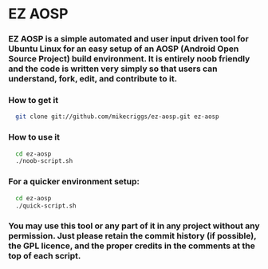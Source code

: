 # EZ AOSP

### EZ AOSP is a simple automated and user input driven tool for Ubuntu Linux for an easy setup of an AOSP (Android Open Source Project) build environment. It is entirely noob friendly and the code is written very simply so that users can understand, fork, edit, and contribute to it. ###

### How to get it ###
```bash
  git clone git://github.com/mikecriggs/ez-aosp.git ez-aosp
```

### How to use it ###
```bash
  cd ez-aosp
  ./noob-script.sh
```
### For a quicker environment setup: ###
```bash
  cd ez-aosp
  ./quick-script.sh
```

### You may use this tool or any part of it in any project without any permission. Just please retain the commit history (if possible), the GPL licence, and the proper credits in the comments at the top of each script. ###

